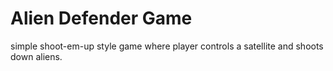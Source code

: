 # Alien Defender Game
simple shoot-em-up style game where player controls a satellite and shoots down aliens. 

